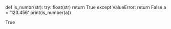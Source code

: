 def is_numbr(str):
  try: 
  float(str)
  return True
 except ValueError:
  return False
a = '123.456'
print(is_number(a))

True
